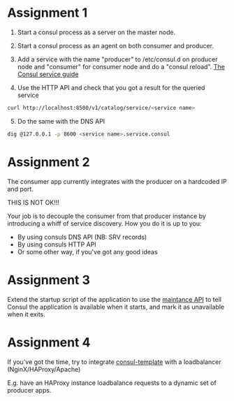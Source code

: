 Assignment 1
============

1. Start a consul process as a server on the master node.

2. Start a consul process as an agent on both consumer and producer.

3. Add a service with the name "producer" to /etc/consul.d on producer node and "consumer" for consumer node and do a "consul reload". [The Consul service guide](https://www.consul.io/intro/getting-started/services.html)

4. Use the HTTP API and check that you got a result for the queried service
```bash
curl http://localhost:8500/v1/catalog/service/<service name>
```

5. Do the same with the DNS API
```bash
dig @127.0.0.1 -p 8600 <service name>.service.consul
```

Assignment 2
============

The consumer app currently integrates with the producer on a hardcoded IP and port.

THIS IS NOT OK!!!

Your job is to decouple the consumer from that producer instance by introducing a whiff of service discovery. How you do it is up to you:
- By using consuls DNS API (NB: SRV records)
- By using consuls HTTP API
- Or some other way, if you've got any good ideas

Assignment 3
============

Extend the startup script of the application to use the
[maintance API](https://www.consul.io/docs/agent/http/agent.html#agent_service_maintenance)
to tell Consul the application is available when it starts, and mark it as
unavailable when it exits.

Assignment 4
============

If you've got the time, try to integrate [consul-template](https://github.com/hashicorp/consul-template) with a loadbalancer (NginX/HAProxy/Apache)

E.g. have an HAProxy instance loadbalance requests to a dynamic set of producer apps.
